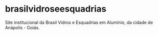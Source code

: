 # brasilvidroseesquadrias
Site institucional da Brasil Vidros e Esquadrias em Alumínio, da cidade de Anápolis - Goiás.
